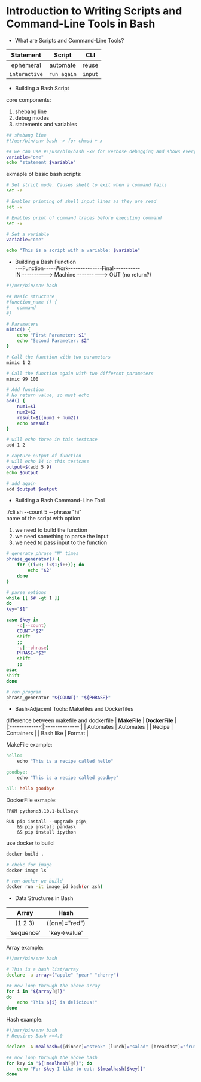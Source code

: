 # Introduction to Writing Scripts and Command-Line Tools in Bash
  
- What are Scripts and Command-Line Tools?
    
| **Statement** | **Script**  | **CLI** |
|:-------------:|:-----------:|:-------:| 
| ephemeral     | automate    | reuse   |
| `interactive` | `run again` | `input` |
  
- Building a Bash Script
  
core components:  
1. shebang line
2. debug modes
3. statements and variables
  
```bash
## shebang line
#!/usr/bin/env bash -> for chmod + x

## we can use #!/usr/bin/bash -xv for verbose debugging and shows every execution processes behind the complie
variable="one"
echo "statement $variable"
```
  
exmaple of basic bash scripts:
```bash
# Set strict mode. Causes shell to exit when a command fails
set -e

# Enables printing of shell input lines as they are read
set -v

# Enables print of command traces before executing command
set -x

# Set a variable
variable="one"

echo "This is a script with a variable: $variable"
```
  
- Building a Bash Function  
---Function-----Work--------------Final-----------  
IN ----------> Machine ----------> OUT (no return?)  
  
```bash
#!/usr/bin/env bash

## Basic structure
#function_name () {
#   command
#}

# Parameters
mimic() {
    echo "First Parameter: $1"
    echo "Second Parameter: $2"
}

# Call the function with two parameters
mimic 1 2

# Call the function again with two different parameters
mimic 99 100

# Add function
# No return value, so must echo
add() {
    num1=$1
    num2=$2
    result=$((num1 + num2))
    echo $result
}

# will echo three in this testcase
add 1 2

# capture output of function
# will echo 14 in this testcase
output=$(add 5 9)
echo $output

# add again 
add $output $output
```
  
- Building a Bash Command-Line Tool
  
./cli.sh --count 5 --phrase "hi"  
name of the script with option  
1. we need to build the function
2. we need something to parse the input
3. we need to pass input to the function
  
```bash
# generate phrase "N" times
phrase_generator() {
    for ((i=0; i<$1;i++)); do
        echo "$2"
    done
}

# parse options
while [[ $# -gt 1 ]]
do 
key="$1"

case $key in 
    -c|--count)
    COUNT="$2"
    shift 
    ;;
    -p|--phrase)
    PHRASE="$2"
    shift
    ;;
esac
shift
done

# run program
phrase_generator "${COUNT}" "${PHRASE}"
```
  
- Bash-Adjacent Tools: Makefiles and Dockerfiles
  
difference between makefile and dockerfile
| **MakeFile**  | **DockerFile** |  
|:-------------:|:--------------:|
| Automates     | Automates      |
| Recipe        | Containers     | 
| Bash like     | Format         | 
  
MakeFile example:
```Makefile
hello:
    echo "This is a recipe called hello"

goodbye:
    echo "This is a recipe called goodbye"

all: hello goodbye
```
  
DockerFile exmaple:
```docker
FROM python:3.10.1-bullseye

RUN pip install --upgrade pip\
    && pip install pandas\
    && pip install ipython
```
use docker to build 
```bash
docker build .

# chekc for image
docker image ls

# run docker we build 
docker run -it image_id bash(or zsh)
```
  
- Data Structures in Bash
  
| **Array**  | **Hash**       |  
|:----------:|:--------------:|
| (1 2 3)    | ([one]="red")  |
| 'sequence' | 'key->value'   | 
  
Array example:
```bash
#!/usr/bin/env bash 

# This is a bash list/array
declare -a array=("apple" "pear" "cherry")

## now loop through the above array
for i in "${array[@]}"
do
    echo "This ${i} is delicious!"
done 
```
  
Hash example:
```bash
#!/usr/bin/env bash 
# Requires Bash >=4.0

declare -A mealhash=([dinner]="steak" [lunch]="salad" [breakfast]="fruit")

## now loop through the above hash
for key in "${!mealhash[@]}"; do 
    echo "For $key I like to eat: ${mealhash[$key]}"
done
```
